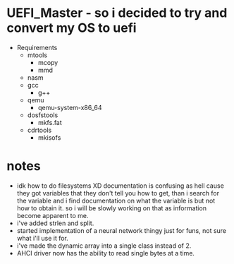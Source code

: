 # UEFI_Master - so i decided to try and convert my OS to uefi

- Requirements
    - mtools
        - mcopy
        - mmd
    - nasm
    - gcc
        - g++
    - qemu
        - qemu-system-x86_64
    - dosfstools
        - mkfs.fat
    - cdrtools
        - mkisofs

# notes
- idk how to do filesystems XD documentation is confusing as hell cause they got variables that they don't tell you how to get, than i search for the variable and i find documentation on what the variable is but not how to obtain it. so i will be slowly working on that as information become apparent to me.
- i've added strlen and split.
- started implementation of a neural network thingy just for funs, not sure what i'll use it for.
- i've made the dynamic array into a single class instead of 2.
- AHCI driver now has the ability to read single bytes at a time.